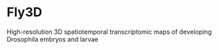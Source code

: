 # Fly3D
High-resolution 3D spatiotemporal transcriptomic maps of developing Drosophila embryos and larvae
